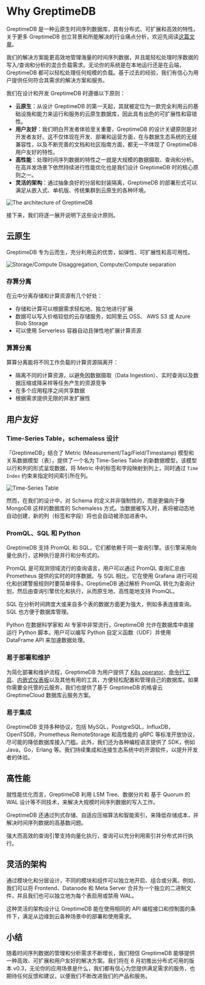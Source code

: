 # Why GreptimeDB

GreptimeDB 是一种云原生时间序列数据库，具有分布式、可扩展和高效的特性。关于更多 GreptimeDB 创立背景和所能解决的行业痛点分析，欢迎先阅读[这篇文章](https://mp.weixin.qq.com/s/lTXXsBziCIjJJSCQEW-unw)。

我们的解决方案能更高效地管理海量的时间序列数据，并且能轻松处理时序数据的写入/查询和分析的混合负载需求。无论你的系统是在本地运行还是在云端，GreptimeDB 都可以轻松处理任何规模的负载。基于过去的经验，我们有信心为用户提供任何符合其需求的解决方案和服务。

我们在设计和开发 GreptimeDB 时遵循以下原则：

- **云原生**：从设计 GreptimeDB 的第一天起，其就被定位为一款完全利用云的基础设施和能力来运行和服务的云原生数据库，因此具有出色的可扩展性和容错性。
- **用户友好**：我们明白开发者体验至关重要，GreptimeDB 的设计关键原则是对开发者友好。这不仅体现在开发、部署和运营方面，在与数据生态系统的无缝兼容性，以及不断完善的文档和社区指南方面，都无一不体现了 GreptimeDB 用户友好的特性。
- **高性能**：处理时间序列数据的特性之一就是大规模的数据摄取、查询和分析。在高并发场景下依然持续进行性能优化也是我们设计 GreptimeDB 时的核心原则之一。
- **灵活的架构**：通过抽象良好的分层和封装隔离，GreptimeDB 的部署形式可以满足从嵌入式、单机版、传统集群到云原生的各种环境。

![The architecture of GreptimeDB](/architecture-2.png)

接下来，我们将逐一展开说明下这些设计原则。

## 云原生

GreptimeDB 专为云而生，充分利用云的优势，如弹性、可扩展性和高可用性。

![Storage/Compute Disaggregation, Compute/Compute separation](/storage-compute-disaggregation-compute-compute-separation.png)

### 存算分离

在云中分离存储和计算资源有几个好处：

- 存储和计算可以根据需求轻松地、独立地进行扩展
- 数据可以写入价格较低的云存储服务，如阿里云 OSS、 AWS S3 或 Azure Blob Storage
- 可以使用 Serverless 容器自动且弹性地扩展计算资源

### 算算分离

算算分离能将不同工作负载的计算资源隔离开：

- 隔离不同的计算资源，以避免因数据摄取（Data Ingestion）、实时查询以及数据压缩或降采样等任务产生的资源竞争
- 在多个应用程序之间共享数据
- 根据需求提供无限的并发扩展性

## 用户友好

### Time-Series Table，schemaless 设计

「GreptimeDB」结合了 Metric (Measurement/Tag/Field/Timestamp) 模型和关系数据模型（表），提供了一个名为 Time-Series Table 的新数据模型，该模型以行和列的形式呈现数据，将 Metric 中的标签和字段映射到列上，同时通过 `Time Index` 约束来指定时间索引所在列。

![Time-Series Table](/time-series-table.png)

然而，在我们的设计中，对 Schema 的定义并非强制性的，而是更偏向于像 MongoDB 这样的数据库的 Schemaless 方式。当数据被写入时，表将被动态地自动创建，新的列（标签和字段）将也会自动被添加进表中。

### PromQL、SQL 和 Python

GreptimeDB 支持 PromQL 和 SQL，它们都依赖于同一查询引擎。该引擎采用向量化执行，这种执行是并行和分布式的。

PromQL 是可观测领域流行的查询语言，用户可以通过 PromQL 查询汇总由 Prometheus 提供的实时的时序数据。与 SQL 相比，它在使用 Grafana 进行可视化和创建警报规则时要简单得多。GreptimeDB 通过解析 PromQL 转化为查询计划，然后由查询引擎优化和执行，从而原生地、高性能地支持 PromQL。

SQL 在分析时间跨度大或来自多个表的数据方面更为强大，例如多表连接查询。SQL 也方便于数据库管理。

Python 在数据科学家和 AI 专家中非常流行，GreptimeDB 允许在数据库中直接运行 Python 脚本。用户可以编写 Python 自定义函数（UDF）并使用 DataFrame API 来加速数据处理。

### 易于部署和维护

为简化部署和维护流程，GreptimeDB 为用户提供了 [K8s operator](https://github.com/GreptimeTeam/greptimedb-operator)、[命令行工具](https://github.com/GreptimeTeam/gtctl)、[内嵌式仪表板](https://github.com/GreptimeTeam/dashboard)以及其他有用的工具，方便轻松配置和管理自己的数据库。如果你需要全托管的云服务，我们也提供了基于 GreptimeDB 的格睿云 GreptimeCloud 数据库云服务方案。

### 易于集成

GreptimeDB 支持多种协议，包括 MySQL，PostgreSQL，InfluxDB，OpenTSDB，Prometheus RemoteStorage 和高性能的 gRPC 等标准开放协议，尽可能的降低数据库接入门槛。此外，我们还为各种编程语言提供了 SDK，例如 Java，Go，Erlang 等。我们持续集成和连接生态系统中的开源软件，以提升开发者的体验。

## 高性能

就性能优化而言，GreptimeDB 利用 LSM Tree、数据分片和 基于 Quorum 的 WAL 设计等不同技术，来解决大规模时间序列数据的写入工作。

GreptimeDB 还通过列式存储、自适应压缩算法和智能索引，来降低存储成本，并解决时间序列数据的高基数问题。

强大而高效的查询引擎支持向量化执行，查询可以充分利用索引并分布式并行执行。

## 灵活的架构

通过模块化和分层设计，不同的模块和组件可以独立地开启、组合或分离。例如，我们可以将 Frontend、Datanode 和 Meta Server 合并为一个独立的二进制文件，并且我们也可以独立地为每个表启用或禁用 WAL。

这种灵活的架构设计让 GreptimeDB 能在使用相同的 API 编程接口和控制面的条件下，满足从边缘到云各种场景中的部署和使用需求。

## 小结

随着时间序列数据的管理和分析需求不断增长，我们相信 GreptimeDB 能够提供一种高效、可扩展和用户友好的解决方案。我们将在 6 月初推出分布式可用的版本 v0.3，无论你的应用场景是什么，我们都有信心为您提供满足需求的服务，也期待任何反馈和建议，以便我们不断改进我们的产品和服务。
